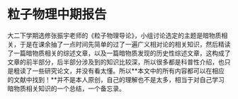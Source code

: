 # 粒子物理中期报告

大二下学期选修张振宇老师的《粒子物理导论》，小组讨论选定的主题是暗物质相关，于是在课余抽了一点时间先简单的过了一遍广义相对论的相关知识，然后精读了一篇暗物质相关的综述文章，以及一篇暗物质发现的历史性综述文章，这构成了文章的前半部分，后半部分涉及到的知识比较深，所以很多都是科普性介绍，也只是粗读了一些研究论文，并没有看太懂。所以**本文中的所有内容都可以在相应的文献中找到！**并不是本人原创，自己的理解也不是太多，相当于对自己学习暗物质相关知识的一个总结，一个备忘录。